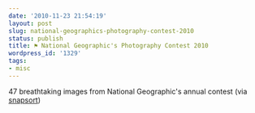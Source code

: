 ```yaml
---
date: '2010-11-23 21:54:19'
layout: post
slug: national-geographics-photography-contest-2010
status: publish
title: ⚑ National Geographic's Photography Contest 2010
wordpress_id: '1329'
tags:
- misc
---
```


47 breathtaking images from National Geographic's annual contest (via [snapsort](http://snapsort.com/))
